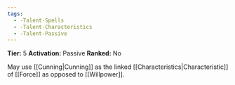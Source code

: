 ```yaml
---
tags:
  - -Talent-Spells
  - -Talent-Characteristics
  - -Talent-Passive
---
```

**Tier:** 5
**Activation:** Passive
**Ranked:** No

May use [[Cunning|Cunning]] as the linked [[Characteristics|Characteristic]] of [[Force]] as opposed to [[Willpower]].